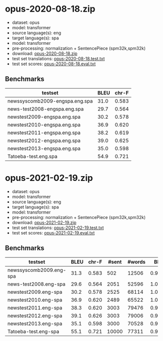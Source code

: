 # opus-2020-08-18.zip

* dataset: opus
* model: transformer
* source language(s): eng
* target language(s): spa
* model: transformer
* pre-processing: normalization + SentencePiece (spm32k,spm32k)
* download: [opus-2020-08-18.zip](https://object.pouta.csc.fi/Tatoeba-MT-models/eng-spa/opus-2020-08-18.zip)
* test set translations: [opus-2020-08-18.test.txt](https://object.pouta.csc.fi/Tatoeba-MT-models/eng-spa/opus-2020-08-18.test.txt)
* test set scores: [opus-2020-08-18.eval.txt](https://object.pouta.csc.fi/Tatoeba-MT-models/eng-spa/opus-2020-08-18.eval.txt)

## Benchmarks

| testset               | BLEU  | chr-F |
|-----------------------|-------|-------|
| newssyscomb2009-engspa.eng.spa 	| 31.0 	| 0.583 |
| news-test2008-engspa.eng.spa 	| 29.7 	| 0.564 |
| newstest2009-engspa.eng.spa 	| 30.2 	| 0.578 |
| newstest2010-engspa.eng.spa 	| 36.9 	| 0.620 |
| newstest2011-engspa.eng.spa 	| 38.2 	| 0.619 |
| newstest2012-engspa.eng.spa 	| 39.0 	| 0.625 |
| newstest2013-engspa.eng.spa 	| 35.0 	| 0.598 |
| Tatoeba-test.eng.spa 	| 54.9 	| 0.721 |

# opus-2021-02-19.zip

* dataset: opus
* model: transformer
* source language(s): eng
* target language(s): spa
* model: transformer
* pre-processing: normalization + SentencePiece (spm32k,spm32k)
* download: [opus-2021-02-19.zip](https://object.pouta.csc.fi/Tatoeba-MT-models/eng-spa/opus-2021-02-19.zip)
* test set translations: [opus-2021-02-19.test.txt](https://object.pouta.csc.fi/Tatoeba-MT-models/eng-spa/opus-2021-02-19.test.txt)
* test set scores: [opus-2021-02-19.eval.txt](https://object.pouta.csc.fi/Tatoeba-MT-models/eng-spa/opus-2021-02-19.eval.txt)

## Benchmarks

| testset | BLEU  | chr-F | #sent | #words | BP |
|---------|-------|-------|-------|--------|----|
| newssyscomb2009.eng-spa 	| 31.3 	| 0.583 	| 502 	| 12506 	| 0.990 |
| news-test2008.eng-spa 	| 29.6 	| 0.564 	| 2051 	| 52596 	| 1.000 |
| newstest2009.eng-spa 	| 30.2 	| 0.578 	| 2525 	| 68114 	| 1.000 |
| newstest2010.eng-spa 	| 36.9 	| 0.620 	| 2489 	| 65522 	| 1.000 |
| newstest2011.eng-spa 	| 38.3 	| 0.620 	| 3003 	| 79476 	| 0.984 |
| newstest2012.eng-spa 	| 39.1 	| 0.626 	| 3003 	| 79006 	| 0.969 |
| newstest2013.eng-spa 	| 35.1 	| 0.598 	| 3000 	| 70528 	| 0.960 |
| Tatoeba-test.eng-spa 	| 55.1 	| 0.721 	| 10000 	| 77311 	| 0.978 |

